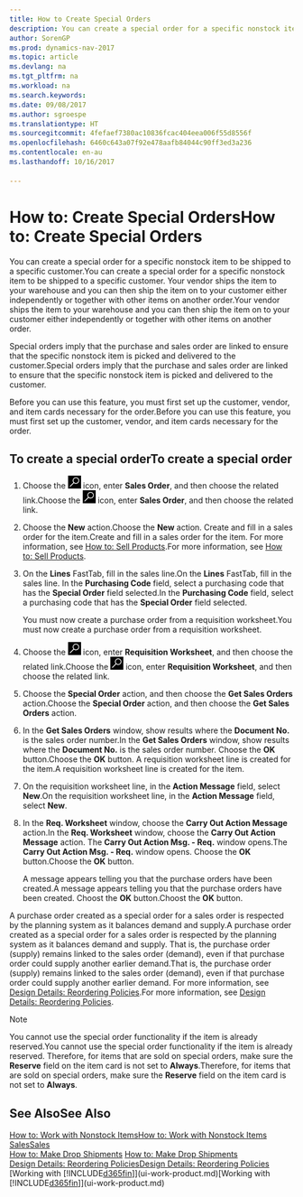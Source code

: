 ```yaml
---
title: How to Create Special Orders
description: You can create a special order for a specific nonstock item to be shipped to a specific customer. Your vendor ships the item to your warehouse and you can then ship the item on to your customer either independently or together with other items on another order.
author: SorenGP
ms.prod: dynamics-nav-2017
ms.topic: article
ms.devlang: na
ms.tgt_pltfrm: na
ms.workload: na
ms.search.keywords: 
ms.date: 09/08/2017
ms.author: sgroespe
ms.translationtype: HT
ms.sourcegitcommit: 4fefaef7380ac10836fcac404eea006f55d8556f
ms.openlocfilehash: 6460c643a07f92e478aafb84044c90ff3ed3a236
ms.contentlocale: en-au
ms.lasthandoff: 10/16/2017

---
```

# <a name="how-to-create-special-orders"></a><span data-ttu-id="3e9c0-104">How to: Create Special Orders</span><span class="sxs-lookup"><span data-stu-id="3e9c0-104">How to: Create Special Orders</span></span>
<span data-ttu-id="3e9c0-105">You can create a special order for a specific nonstock item to be shipped to a specific customer.</span><span class="sxs-lookup"><span data-stu-id="3e9c0-105">You can create a special order for a specific nonstock item to be shipped to a specific customer.</span></span> <span data-ttu-id="3e9c0-106">Your vendor ships the item to your warehouse and you can then ship the item on to your customer either independently or together with other items on another order.</span><span class="sxs-lookup"><span data-stu-id="3e9c0-106">Your vendor ships the item to your warehouse and you can then ship the item on to your customer either independently or together with other items on another order.</span></span>  

<span data-ttu-id="3e9c0-107">Special orders imply that the purchase and sales order are linked to ensure that the specific nonstock item is picked and delivered to the customer.</span><span class="sxs-lookup"><span data-stu-id="3e9c0-107">Special orders imply that the purchase and sales order are linked to ensure that the specific nonstock item is picked and delivered to the customer.</span></span>  

<span data-ttu-id="3e9c0-108">Before you can use this feature, you must first set up the customer, vendor, and item cards necessary for the order.</span><span class="sxs-lookup"><span data-stu-id="3e9c0-108">Before you can use this feature, you must first set up the customer, vendor, and item cards necessary for the order.</span></span>  

## <a name="to-create-a-special-order"></a><span data-ttu-id="3e9c0-109">To create a special order</span><span class="sxs-lookup"><span data-stu-id="3e9c0-109">To create a special order</span></span>  
1.  <span data-ttu-id="3e9c0-110">Choose the ![Search for Page or Report](media/ui-search/search_small.png "Search for Page or Report icon") icon, enter **Sales Order**, and then choose the related link.</span><span class="sxs-lookup"><span data-stu-id="3e9c0-110">Choose the ![Search for Page or Report](media/ui-search/search_small.png "Search for Page or Report icon") icon, enter **Sales Order**, and then choose the related link.</span></span>  
2. <span data-ttu-id="3e9c0-111">Choose the **New** action.</span><span class="sxs-lookup"><span data-stu-id="3e9c0-111">Choose the **New** action.</span></span> <span data-ttu-id="3e9c0-112">Create and fill in a  sales order for the item.</span><span class="sxs-lookup"><span data-stu-id="3e9c0-112">Create and fill in a  sales order for the item.</span></span> <span data-ttu-id="3e9c0-113">For more information, see [How to: Sell Products](sales-how-sell-products.md).</span><span class="sxs-lookup"><span data-stu-id="3e9c0-113">For more information, see [How to: Sell Products](sales-how-sell-products.md).</span></span>
3.  <span data-ttu-id="3e9c0-114">On the **Lines** FastTab, fill in the sales line.</span><span class="sxs-lookup"><span data-stu-id="3e9c0-114">On the **Lines** FastTab, fill in the sales line.</span></span> <span data-ttu-id="3e9c0-115">In the **Purchasing Code** field, select a purchasing code that has the **Special Order** field selected.</span><span class="sxs-lookup"><span data-stu-id="3e9c0-115">In the **Purchasing Code** field, select a purchasing code that has the **Special Order** field selected.</span></span>

    <span data-ttu-id="3e9c0-116">You must now create a purchase order from a requisition worksheet.</span><span class="sxs-lookup"><span data-stu-id="3e9c0-116">You must now create a purchase order from a requisition worksheet.</span></span>  
4. <span data-ttu-id="3e9c0-117">Choose the ![Search for Page or Report](media/ui-search/search_small.png "Search for Page or Report icon") icon, enter **Requisition Worksheet**, and then choose the related link.</span><span class="sxs-lookup"><span data-stu-id="3e9c0-117">Choose the ![Search for Page or Report](media/ui-search/search_small.png "Search for Page or Report icon") icon, enter **Requisition Worksheet**, and then choose the related link.</span></span>  
5. <span data-ttu-id="3e9c0-118">Choose the **Special Order** action, and then choose the **Get Sales Orders** action.</span><span class="sxs-lookup"><span data-stu-id="3e9c0-118">Choose the **Special Order** action, and then choose the **Get Sales Orders** action.</span></span>  
6.  <span data-ttu-id="3e9c0-119">In the **Get Sales Orders** window, show results where the **Document No.** is the sales order number.</span><span class="sxs-lookup"><span data-stu-id="3e9c0-119">In the **Get Sales Orders** window, show results where the **Document No.** is the sales order number.</span></span> <span data-ttu-id="3e9c0-120">Choose the **OK** button.</span><span class="sxs-lookup"><span data-stu-id="3e9c0-120">Choose the **OK** button.</span></span> <span data-ttu-id="3e9c0-121">A requisition worksheet line is created for the item.</span><span class="sxs-lookup"><span data-stu-id="3e9c0-121">A requisition worksheet line is created for the item.</span></span>  
7.  <span data-ttu-id="3e9c0-122">On the requisition worksheet line, in the **Action Message** field, select **New**.</span><span class="sxs-lookup"><span data-stu-id="3e9c0-122">On the requisition worksheet line, in the **Action Message** field, select **New**.</span></span>  
8.  <span data-ttu-id="3e9c0-123">In the **Req. Worksheet** window, choose the **Carry Out Action Message** action.</span><span class="sxs-lookup"><span data-stu-id="3e9c0-123">In the **Req. Worksheet** window, choose the **Carry Out Action Message** action.</span></span> <span data-ttu-id="3e9c0-124">The **Carry Out Action Msg. - Req.** window opens.</span><span class="sxs-lookup"><span data-stu-id="3e9c0-124">The **Carry Out Action Msg. - Req.** window opens.</span></span> <span data-ttu-id="3e9c0-125">Choose the **OK** button.</span><span class="sxs-lookup"><span data-stu-id="3e9c0-125">Choose the **OK** button.</span></span>  

    <span data-ttu-id="3e9c0-126">A message appears telling you that the purchase orders have been created.</span><span class="sxs-lookup"><span data-stu-id="3e9c0-126">A message appears telling you that the purchase orders have been created.</span></span> <span data-ttu-id="3e9c0-127">Choost the **OK** button.</span><span class="sxs-lookup"><span data-stu-id="3e9c0-127">Choost the **OK** button.</span></span>  

<span data-ttu-id="3e9c0-128">A purchase order created as a special order for a sales order is respected by the planning system as it balances demand and supply.</span><span class="sxs-lookup"><span data-stu-id="3e9c0-128">A purchase order created as a special order for a sales order is respected by the planning system as it balances demand and supply.</span></span> <span data-ttu-id="3e9c0-129">That is, the purchase order (supply) remains linked to the sales order (demand), even if that purchase order could supply another earlier demand.</span><span class="sxs-lookup"><span data-stu-id="3e9c0-129">That is, the purchase order (supply) remains linked to the sales order (demand), even if that purchase order could supply another earlier demand.</span></span> <span data-ttu-id="3e9c0-130">For more information, see [Design Details: Reordering Policies](design-details-reservation-order-tracking-and-action-messaging.md).</span><span class="sxs-lookup"><span data-stu-id="3e9c0-130">For more information, see [Design Details: Reordering Policies](design-details-reservation-order-tracking-and-action-messaging.md).</span></span>  

> [!NOTE]  
>  <span data-ttu-id="3e9c0-131">You cannot use the special order functionality if the item is already reserved.</span><span class="sxs-lookup"><span data-stu-id="3e9c0-131">You cannot use the special order functionality if the item is already reserved.</span></span> <span data-ttu-id="3e9c0-132">Therefore, for items that are sold on special orders, make sure the **Reserve** field on the item card is not set to **Always**.</span><span class="sxs-lookup"><span data-stu-id="3e9c0-132">Therefore, for items that are sold on special orders, make sure the **Reserve** field on the item card is not set to **Always**.</span></span>  

## <a name="see-also"></a><span data-ttu-id="3e9c0-133">See Also</span><span class="sxs-lookup"><span data-stu-id="3e9c0-133">See Also</span></span>  
[<span data-ttu-id="3e9c0-134">How to: Work with Nonstock Items</span><span class="sxs-lookup"><span data-stu-id="3e9c0-134">How to: Work with Nonstock Items</span></span>](inventory-how-work-nonstock-items.md)  
[<span data-ttu-id="3e9c0-135">Sales</span><span class="sxs-lookup"><span data-stu-id="3e9c0-135">Sales</span></span>](sales-manage-sales.md)  
<span data-ttu-id="3e9c0-136">[How to: Make Drop Shipments](sales-how-drop-shipment.md) </span><span class="sxs-lookup"><span data-stu-id="3e9c0-136">[How to: Make Drop Shipments](sales-how-drop-shipment.md) </span></span>  
[<span data-ttu-id="3e9c0-137">Design Details: Reordering Policies</span><span class="sxs-lookup"><span data-stu-id="3e9c0-137">Design Details: Reordering Policies</span></span>](design-details-reservation-order-tracking-and-action-messaging.md)  
<span data-ttu-id="3e9c0-138">[Working with [!INCLUDE[d365fin](includes/d365fin_md.md)]](ui-work-product.md)</span><span class="sxs-lookup"><span data-stu-id="3e9c0-138">[Working with [!INCLUDE[d365fin](includes/d365fin_md.md)]](ui-work-product.md)</span></span>

